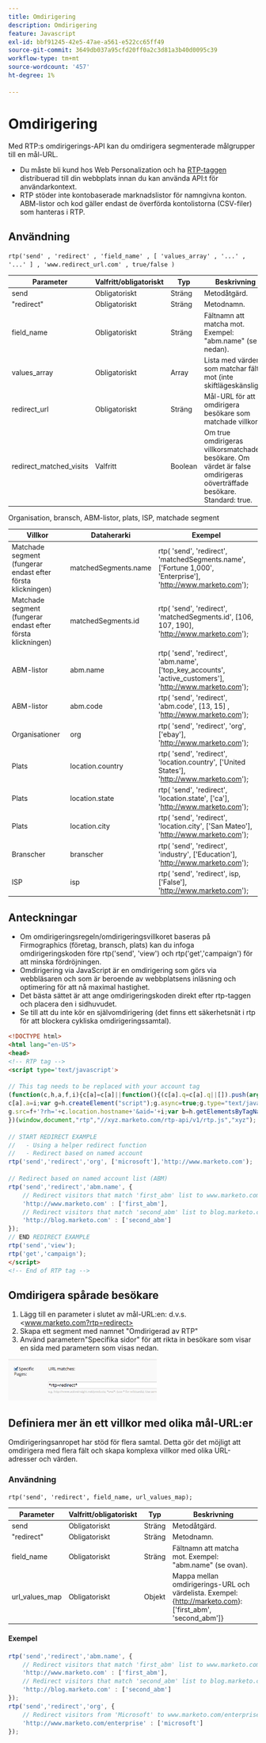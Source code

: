 ```yaml
---
title: Omdirigering
description: Omdirigering
feature: Javascript
exl-id: bbf91245-42e5-47ae-a561-e522cc65ff49
source-git-commit: 3649db037a95cfd20ff0a2c3d81a3b40d0095c39
workflow-type: tm+mt
source-wordcount: '457'
ht-degree: 1%

---
```


# Omdirigering

Med RTP:s omdirigerings-API kan du omdirigera segmenterade målgrupper till en mål-URL.

- Du måste bli kund hos Web Personalization och ha [RTP-taggen ](https://experienceleague.adobe.com/en/docs/marketo/using/product-docs/web-personalization/rtp-tag-implementation/deploy-the-rtp-javascript) distribuerad till din webbplats innan du kan använda API:t för användarkontext.
- RTP stöder inte kontobaserade marknadslistor för namngivna konton. ABM-listor och kod gäller endast de överförda kontolistorna (CSV-filer) som hanteras i RTP.

## Användning

`rtp('send' , 'redirect' , 'field_name' , [ 'values_array' , '...' , '...' ] , 'www.redirect_url.com' , true/false )`

| Parameter | Valfritt/obligatoriskt | Typ | Beskrivning |
|---------------------------|-------------------|---------|-----------------------------|
| send | Obligatoriskt | Sträng | Metodåtgärd. |
| &quot;redirect&quot; | Obligatoriskt | Sträng | Metodnamn. |
| field_name | Obligatoriskt | Sträng | Fältnamn att matcha mot. Exempel: &quot;abm.name&quot; (se nedan). |
| values_array | Obligatoriskt | Array | Lista med värden som matchar fältet mot (inte skiftlägeskänsliga). |
| redirect_url | Obligatoriskt | Sträng | Mål-URL för att omdirigera besökare som matchade villkoret. |
| redirect_matched_visits | Valfritt | Boolean | Om true omdirigeras villkorsmatchade besökare. Om värdet är false omdirigeras oöverträffade besökare. Standard: true. |

Organisation, bransch, ABM-listor, plats, ISP, matchade segment

| Villkor | Dataherarki | Exempel |
|-------------------------------------------------|----------------------|------------------------------------------------------------------------------------------------------------------|
| Matchade segment (fungerar endast efter första klickningen) | matchedSegments.name | rtp( &#39;send&#39;, &#39;redirect&#39;, &#39;matchedSegments.name&#39;, [&#39;Fortune 1,000&#39;, &#39;Enterprise&#39;], &#39;<http://www.marketo.com>&#39;); |
| Matchade segment (fungerar endast efter första klickningen) | matchedSegments.id | rtp( &#39;send&#39;, &#39;redirect&#39;, &#39;matchedSegments.id&#39;, [106, 107, 190], &#39;<http://www.marketo.com>&#39;); |
| ABM-listor | abm.name | rtp( &#39;send&#39;, &#39;redirect&#39;, &#39;abm.name&#39;, [&#39;top_key_accounts&#39;, &#39;active_customers&#39;], &#39;<http://www.marketo.com>&#39;); |
| ABM-listor | abm.code | rtp( &#39;send&#39;, &#39;redirect&#39;, &#39;abm.code&#39;, [13, 15] , &#39;<http://www.marketo.com>&#39;); |
| Organisationer | org | rtp( &#39;send&#39;, &#39;redirect&#39;, &#39;org&#39;, [&#39;ebay&#39;], &#39;<http://www.marketo.com>&#39;); |
| Plats | location.country | rtp( &#39;send&#39;, &#39;redirect&#39;, &#39;location.country&#39;, [&#39;United States&#39;], &#39;<http://www.marketo.com>&#39;); |
| Plats | location.state | rtp( &#39;send&#39;, &#39;redirect&#39;, &#39;location.state&#39;, [&#39;ca&#39;], &#39;<http://www.marketo.com>&#39;); |
| Plats | location.city | rtp( &#39;send&#39;, &#39;redirect&#39;, &#39;location.city&#39;, [&#39;San Mateo&#39;], &#39;<http://www.marketo.com>&#39;); |
| Branscher | branscher | rtp( &#39;send&#39;, &#39;redirect&#39;, &#39;industry&#39;, [&#39;Education&#39;], &#39;<http://www.marketo.com>&#39;); |
| ISP | isp | rtp( &#39;send&#39;, &#39;redirect&#39;, isp, [&#39;False&#39;], &#39;<http://www.marketo.com>&#39;); |

## Anteckningar

- Om omdirigeringsregeln/omdirigeringsvillkoret baseras på Firmographics (företag, bransch, plats) kan du infoga omdirigeringskoden före rtp(&#39;send&#39;, &#39;view&#39;) och rtp(&#39;get&#39;,&#39;campaign&#39;) för att minska fördröjningen.
- Omdirigering via JavaScript är en omdirigering som görs via webbläsaren och som är beroende av webbplatsens inläsning och optimering för att nå maximal hastighet.
- Det bästa sättet är att ange omdirigeringskoden direkt efter rtp-taggen och placera den i sidhuvudet.
- Se till att du inte kör en självomdirigering (det finns ett säkerhetsnät i rtp för att blockera cykliska omdirigeringssamtal).

```html
<!DOCTYPE html>
<html lang="en-US">
<head>
<!-- RTP tag -->
<script type='text/javascript'>

// This tag needs to be replaced with your account tag
(function(c,h,a,f,i){c[a]=c[a]||function(){(c[a].q=c[a].q||[]).push(arguments)};
c[a].a=i;var g=h.createElement("script");g.async=true;g.type="text/javascript";
g.src=f+'?rh='+c.location.hostname+'&aid='+i;var b=h.getElementsByTagName("script")[0];b.parentNode.insertBefore(g,b);
})(window,document,"rtp","//xyz.marketo.com/rtp-api/v1/rtp.js","xyz");

// START REDIRECT EXAMPLE
//   - Using a helper redirect function
//   - Redirect based on named account
rtp('send','redirect','org', ['microsoft'],'http://www.marketo.com');

// Redirect based on named account list (ABM)
rtp('send','redirect','abm.name', {
    // Redirect visitors that match 'first_abm' list to www.marketo.com
    'http://www.marketo.com' : ['first_abm'],
    // Redirect visitors that match 'second_abm' list to blog.marketo.com
    'http://blog.marketo.com' : ['second_abm']
});
// END REDIRECT EXAMPLE
rtp('send','view');
rtp('get','campaign');
</script>
<!-- End of RTP tag -->
```

## Omdirigera spårade besökare

1. Lägg till en parameter i slutet av mål-URL:en: d.v.s. &lt;www.marketo.com?rtp=redirect>
1. Skapa ett segment med namnet &quot;Omdirigerad av RTP&quot;
1. Använd parametern&quot;Specifika sidor&quot; för att rikta in besökare som visar en sida med parametern som visas nedan.

![spårningsomdirigerade-besökare](assets/tracking-redirected-vistors.png)

## Definiera mer än ett villkor med olika mål-URL:er

Omdirigeringsanropet har stöd för flera samtal. Detta gör det möjligt att omdirigera med flera fält och skapa komplexa villkor med olika URL-adresser och värden.

### Användning

`rtp('send', 'redirect', field_name, url_values_map);`

| Parameter | Valfritt/obligatoriskt | Typ | Beskrivning |
|---|---|---|---|
| send | Obligatoriskt | Sträng | Metodåtgärd. |
| &quot;redirect&quot; | Obligatoriskt | Sträng | Metodnamn. |
| field_name | Obligatoriskt | Sträng | Fältnamn att matcha mot. Exempel: &quot;abm.name&quot; (se ovan). |
| url_values_map | Obligatoriskt | Objekt | Mappa mellan omdirigerings-URL och värdelista. Exempel:{<http://marketo.com>}: [&#39;first_abm&#39;, &#39;second_abm&#39;]&rbrace; |

#### Exempel

```javascript
rtp('send','redirect','abm.name', {
    // Redirect visitors that match 'first_abm' list to www.marketo.com
    'http://www.marketo.com' : ['first_abm'],
    // Redirect visitors that match 'second_abm' list to blog.marketo.com
    'http://blog.marketo.com' : ['second_abm']
});
rtp('send','redirect','org', {
    // Redirect visitors from 'Microsoft' to www.marketo.com/enterprise
    'http://www.marketo.com/enterprise' : ['microsoft']
});
```
